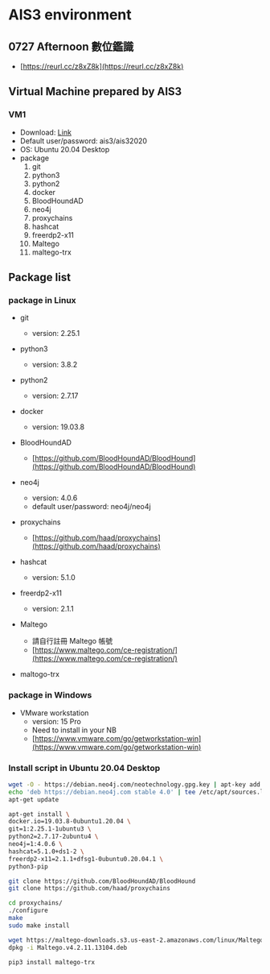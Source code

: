 # AIS3 environment

## 0727 Afternoon 數位鑑識
* [https://reurl.cc/z8xZ8k](https://reurl.cc/z8xZ8k)


## Virtual Machine prepared by AIS3
### VM1
- Download: [Link](http://file.inner.ais3.org/Ubuntu_20.04_AIS3.ova)
- Default user/password: ais3/ais32020
- OS: Ubuntu 20.04 Desktop
- package
	1. git
	2. python3
    3. python2
	3. docker
	4. BloodHoundAD
	5. neo4j
	6. proxychains
	7. hashcat
	8. freerdp2-x11
	9. Maltego
	10. maltego-trx


## Package list
### package in Linux
- git
	- version: 2.25.1
- python3
	- version: 3.8.2
- python2
    - version: 2.7.17
- docker
    - version: 19.03.8
- BloodHoundAD
	- [https://github.com/BloodHoundAD/BloodHound](https://github.com/BloodHoundAD/BloodHound)
- neo4j
    - version: 4.0.6
    - default user/password: neo4j/neo4j
- proxychains
	- [https://github.com/haad/proxychains](https://github.com/haad/proxychains)
- hashcat
    - version: 5.1.0
- freerdp2-x11
  - version: 2.1.1
- Maltego

  - 請自行註冊 Maltego 帳號
  - [https://www.maltego.com/ce-registration/](https://www.maltego.com/ce-registration/)
- maltogo-trx

### package in Windows

- VMware workstation
	- version: 15 Pro
	- Need to install in your NB
	- [https://www.vmware.com/go/getworkstation-win](https://www.vmware.com/go/getworkstation-win)

### Install script in Ubuntu 20.04 Desktop
```bash
wget -O - https://debian.neo4j.com/neotechnology.gpg.key | apt-key add -
echo 'deb https://debian.neo4j.com stable 4.0' | tee /etc/apt/sources.list.d/neo4j.list
apt-get update

apt-get install \
docker.io=19.03.8-0ubuntu1.20.04 \
git=1:2.25.1-1ubuntu3 \
python2=2.7.17-2ubuntu4 \
neo4j=1:4.0.6 \
hashcat=5.1.0+ds1-2 \
freerdp2-x11=2.1.1+dfsg1-0ubuntu0.20.04.1 \
python3-pip

git clone https://github.com/BloodHoundAD/BloodHound
git clone https://github.com/haad/proxychains

cd proxychains/
./configure
make
sudo make install

wget https://maltego-downloads.s3.us-east-2.amazonaws.com/linux/Maltego.v4.2.11.13104.deb
dpkg -i Maltego.v4.2.11.13104.deb

pip3 install maltego-trx
```
